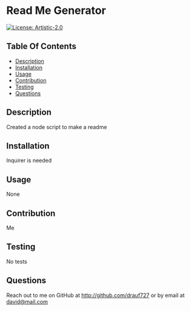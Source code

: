 
# Read Me Generator  
[![License: Artistic-2.0](https://img.shields.io/badge/License-Perl-0298c3.svg)](https://opensource.org/licenses/Artistic-2.0)  
## Table Of Contents  
- [Description](#description)  
- [Installation](#installation)  
- [Usage](#usage)  
- [Contribution](#contribution)  
- [Testing](#testing)  
- [Questions](#questions)  
## Description  
Created a node script to make a readme  
## Installation  
Inquirer is needed  
## Usage   
None  
## Contribution    
Me  
## Testing  
No tests  
## Questions  
Reach out to me on GitHub at http://github.com/drauf727 or by email at david@mail.com  
